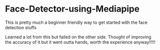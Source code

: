 # Face-Detector-using-Mediapipe
This is pretty much a beginner friendly way to get started with the face detection stuffs


Learned a lot from this but failed on the other side. Thought of improving the accuracy of it but it went outta hands, worth the experience anyway!!!!!
